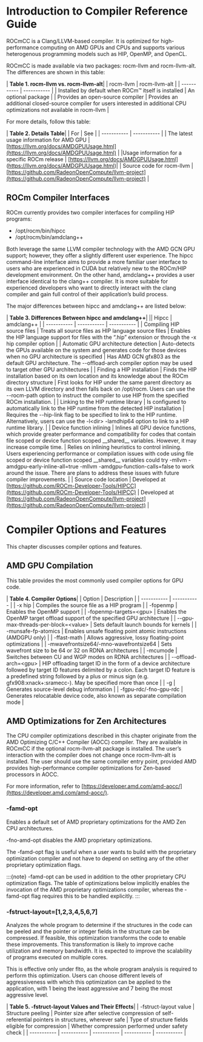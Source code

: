 # Introduction to Compiler Reference Guide

ROCmCC is a Clang/LLVM-based compiler. It is optimized for high-performance computing on AMD GPUs and CPUs and supports various heterogenous programming models such as HIP, OpenMP, and OpenCL.

ROCmCC is made available via two packages: rocm-llvm and rocm-llvm-alt. The differences are shown in this table:

| <b>Table 1. rocm-llvm vs. rocm-llvm-alt</b>|
| rocm-llvm | rocm-llvm-alt |
| ----------- | ----------- |
| Installed by default when ROCm™ itself is installed | An optional package |
| Provides an open-source compiler | Provides an additional closed-source compiler for users interested in additional CPU optimizations not available in rocm-llvm |

For more details, follow this table:

| <b>Table 2. Details Table</b>|
| For | See |
| ----------- | ----------- |
| The latest usage information for AMD GPU |[https://llvm.org/docs/AMDGPUUsage.html](https://llvm.org/docs/AMDGPUUsage.html) |
|Usage information for a specific ROCm release | [https://llvm.org/docs/AMDGPUUsage.html] (https://llvm.org/docs/AMDGPUUsage.html)|
| Source code for rocm-llvm | [https://github.com/RadeonOpenCompute/llvm-project](https://github.com/RadeonOpenCompute/llvm-project) |

## ROCm Compiler Interfaces
ROCm currently provides two compiler interfaces for compiling HIP programs:
- /opt/rocm/bin/hipcc
- /opt/rocm/bin/amdclang++

Both leverage the same LLVM compiler technology with the AMD GCN GPU support; however, they offer a slightly different user experience. The hipcc command-line interface aims to provide a more familiar user interface to users who are experienced in CUDA but relatively new to the ROCm/HIP development environment. On the other hand, amdclang++ provides a user interface identical to the clang++ compiler. It is more suitable for experienced developers who want to directly interact with the clang compiler and gain full control of their application’s build process.

The major differences between hipcc and amdclang++ are listed below:

| <b>Table 3. Differences Between hipcc and amdclang++</b>|
|| Hipcc | amdclang++ |
| ----------- | ----------- | ----------- |
| Compiling HIP source files | Treats all source files as HIP language source files | Enables the HIP language support for files with the “.hip” extension or through the -x hip compiler option |
| Automatic GPU architecture detection | Auto-detects the GPUs available on the system and generates code for those devices when no GPU architecture is specified | Has AMD GCN gfx803 as the default GPU architecture. The --offload-arch compiler option may be used to target other GPU architectures |
| Finding a HIP installation | Finds the HIP installation based on its own location and its knowledge about the ROCm directory structure | First looks for HIP under the same parent directory as its own LLVM directory and then falls back on /opt/rocm. Users can use the --rocm-path option to instruct the compiler to use HIP from the specified ROCm installation. |
| Linking to the HIP runtime library | Is configured to automatically link to the HIP runtime from the detected HIP installation | Requires the --hip-link flag to be specified to link to the HIP runtime. Alternatively, users can use the -l\<dir\> -lamdhip64 option to link to a HIP runtime library. |
| Device function inlining | Inlines all GPU device functions, which provide greater performance and compatibility for codes that contain file scoped or device function scoped \_\_shared\_\_ variables. However, it may increase compile time. | Relies on inlining heuristics to control inlining. Users experiencing performance or compilation issues with code using file scoped or device function scoped \_\_shared\_\_ variables could try -mllvm -amdgpu-early-inline-all=true -mllvm -amdgpu-function-calls=false to work around the issue. There are plans to address these issues with future compiler improvements. |
| Source code location | Developed at [https://github.com/ROCm-Developer-Tools/HIPCC](https://github.com/ROCm-Developer-Tools/HIPCC) | Developed at [https://github.com/RadeonOpenCompute/llvm-project](https://github.com/RadeonOpenCompute/llvm-project) |



# Compiler Options and Features

This chapter discusses compiler options and features.

## AMD GPU Compilation
This table provides the most commonly used compiler options for GPU code.

| <b>Table 4. Compiler Options</b>|
| Option | Description |
| ----------- | ----------- |
| -x hip | Compiles the source file as a HIP program |
| -fopenmp | Enables the OpenMP support |
| -fopenmp-targets=\<gpu\> | Enables the OpenMP target offload support of the specified GPU architecture |
| --gpu-max-threads-per-block=\<value\> | Sets default launch bounds for kernels |
| -munsafe-fp-atomics | Enables unsafe floating point atomic instructions (AMDGPU only) |
| -ffast-math | Allows aggressive, lossy floating-point optimizations |
| -mwavefrontsize64/-mno-wavefrontsize64 | Sets wavefront size to be 64 or 32 on RDNA architectures |
| -mcumode | Switches between CU and WGP modes on RDNA architectures |
| --offload-arch=\<gpu\> | HIP offloading target ID in the form of a device architecture followed by target ID features delimited by a colon. Each target ID feature is a predefined string followed by a plus or minus sign (e.g. gfx908:xnack+:sramecc-). May be specified more than once |
| -g | Generates source-level debug information |
| -fgpu-rdc/-fno-gpu-rdc | Generates relocatable device code, also known as separate compilation mode |

## AMD Optimizations for Zen Architectures
The CPU compiler optimizations described in this chapter originate from the AMD Optimizing C/C++ Compiler (AOCC) compiler. They are available in ROCmCC if the optional rocm-llvm-alt package is installed. The user’s interaction with the compiler does not change once rocm-llvm-alt is installed. The user should use the same compiler entry point, provided AMD provides high-performance compiler optimizations for Zen-based processors in AOCC. 

For more information, refer to [https://developer.amd.com/amd-aocc/](https://developer.amd.com/amd-aocc/).

### -famd-opt
Enables a default set of AMD proprietary optimizations for the AMD Zen CPU architectures.

-fno-amd-opt disables the AMD proprietary optimizations.

The -famd-opt flag is useful when a user wants to build with the proprietary optimization compiler and not have to depend on setting any of the other proprietary optimization flags.

:::{note}
-famd-opt can be used in addition to the other proprietary CPU optimization flags. The table of optimizations below implicitly enables the invocation of the AMD proprietary optimizations compiler, whereas the -famd-opt flag requires this to be handled explicitly.
:::

### -fstruct-layout=[1,2,3,4,5,6,7]
Analyzes the whole program to determine if the structures in the code can be peeled and the pointer or integer fields in the structure can be compressed. If feasible, this optimization transforms the code to enable these improvements. This transformation is likely to improve cache utilization and memory bandwidth. It is expected to improve the scalability of programs executed on multiple cores.

This is effective only under flto, as the whole program analysis is required to perform this optimization. Users can choose different levels of aggressiveness with which this optimization can be applied to the application, with 1 being the least aggressive and 7 being the most aggressive level.

| <b>Table 5. -fstruct-layout Values and Their Effects</b>|
| -fstruct-layout value | Structure peeling | Pointer size after selective compression of self-referential pointers in structures, wherever safe | Type of structure fields eligible for compression | Whether compression performed under safety check |
| ----------- | ----------- | ----------- | ----------- | ----------- |

